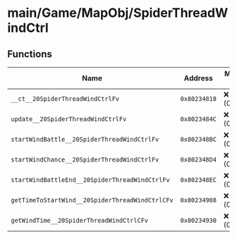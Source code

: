 # main/Game/MapObj/SpiderThreadWindCtrl

## Functions

| Name | Address | Match % |
|------|---------|---------|
| `__ct__20SpiderThreadWindCtrlFv` | `0x80234818` | :x: (0.0%) |
| `update__20SpiderThreadWindCtrlFv` | `0x8023484C` | :x: (0.0%) |
| `startWindBattle__20SpiderThreadWindCtrlFv` | `0x802348BC` | :x: (0.0%) |
| `startWindChance__20SpiderThreadWindCtrlFv` | `0x802348D4` | :x: (0.0%) |
| `startWindBattleEnd__20SpiderThreadWindCtrlFv` | `0x802348EC` | :x: (0.0%) |
| `getTimeToStartWind__20SpiderThreadWindCtrlCFv` | `0x80234908` | :x: (0.0%) |
| `getWindTime__20SpiderThreadWindCtrlCFv` | `0x80234930` | :x: (0.0%) |
